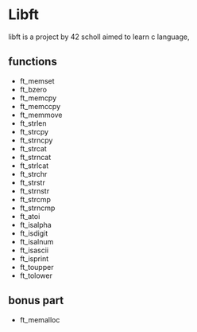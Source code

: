 # Libft

libft is a project by 42 scholl aimed to learn c language,

## functions

- ft_memset
- ft_bzero
- ft_memcpy
- ft_memccpy
- ft_memmove
- ft_strlen
- ft_strcpy
- ft_strncpy
- ft_strcat
- ft_strncat
- ft_strlcat
- ft_strchr
- ft_strstr
- ft_strnstr
- ft_strcmp
- ft_strncmp
- ft_atoi
- ft_isalpha
- ft_isdigit
- ft_isalnum
- ft_isascii
- ft_isprint
- ft_toupper
- ft_tolower

## bonus part

- ft_memalloc
